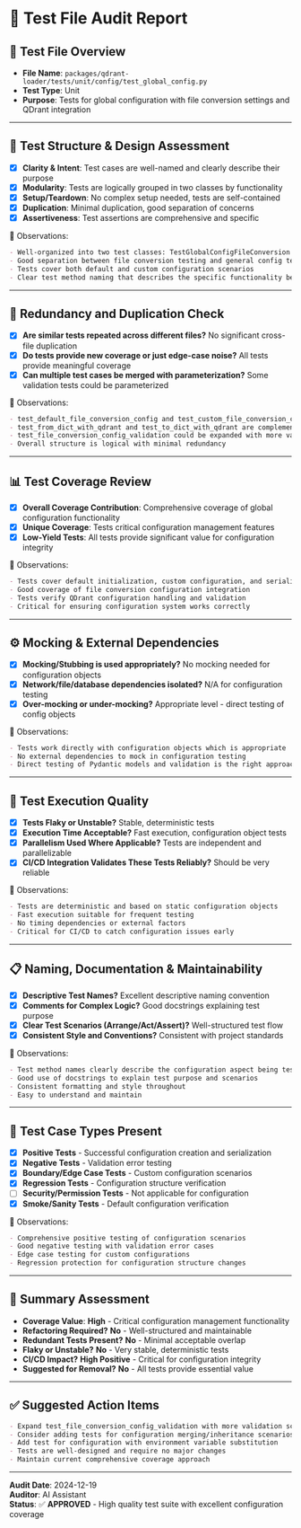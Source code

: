 # 🧪 Test File Audit Report

## 📌 **Test File Overview**

* **File Name**: `packages/qdrant-loader/tests/unit/config/test_global_config.py`
* **Test Type**: Unit
* **Purpose**: Tests for global configuration with file conversion settings and QDrant integration

---

## 🧱 **Test Structure & Design Assessment**

* [x] **Clarity & Intent**: Test cases are well-named and clearly describe their purpose
* [x] **Modularity**: Tests are logically grouped in two classes by functionality
* [x] **Setup/Teardown**: No complex setup needed, tests are self-contained
* [x] **Duplication**: Minimal duplication, good separation of concerns
* [x] **Assertiveness**: Test assertions are comprehensive and specific

📝 Observations:

```markdown
- Well-organized into two test classes: TestGlobalConfigFileConversion and TestGlobalConfig
- Good separation between file conversion testing and general config testing
- Tests cover both default and custom configuration scenarios
- Clear test method naming that describes the specific functionality being tested
```

---

## 🔁 **Redundancy and Duplication Check**

* [x] **Are similar tests repeated across different files?** No significant cross-file duplication
* [x] **Do tests provide new coverage or just edge-case noise?** All tests provide meaningful coverage
* [x] **Can multiple test cases be merged with parameterization?** Some validation tests could be parameterized

📝 Observations:

```markdown
- test_default_file_conversion_config and test_custom_file_conversion_config test different scenarios
- test_from_dict_with_qdrant and test_to_dict_with_qdrant are complementary serialization tests
- test_file_conversion_config_validation could be expanded with more validation scenarios
- Overall structure is logical with minimal redundancy
```

---

## 📊 **Test Coverage Review**

* [x] **Overall Coverage Contribution**: Comprehensive coverage of global configuration functionality
* [x] **Unique Coverage**: Tests critical configuration management features
* [x] **Low-Yield Tests**: All tests provide significant value for configuration integrity

📝 Observations:

```markdown
- Tests cover default initialization, custom configuration, and serialization
- Good coverage of file conversion configuration integration
- Tests verify QDrant configuration handling and validation
- Critical for ensuring configuration system works correctly
```

---

## ⚙️ **Mocking & External Dependencies**

* [x] **Mocking/Stubbing is used appropriately?** No mocking needed for configuration objects
* [x] **Network/file/database dependencies isolated?** N/A for configuration testing
* [x] **Over-mocking or under-mocking?** Appropriate level - direct testing of config objects

📝 Observations:

```markdown
- Tests work directly with configuration objects which is appropriate
- No external dependencies to mock in configuration testing
- Direct testing of Pydantic models and validation is the right approach
```

---

## 🚦 **Test Execution Quality**

* [x] **Tests Flaky or Unstable?** Stable, deterministic tests
* [x] **Execution Time Acceptable?** Fast execution, configuration object tests
* [x] **Parallelism Used Where Applicable?** Tests are independent and parallelizable
* [x] **CI/CD Integration Validates These Tests Reliably?** Should be very reliable

📝 Observations:

```markdown
- Tests are deterministic and based on static configuration objects
- Fast execution suitable for frequent testing
- No timing dependencies or external factors
- Critical for CI/CD to catch configuration issues early
```

---

## 📋 **Naming, Documentation & Maintainability**

* [x] **Descriptive Test Names?** Excellent descriptive naming convention
* [x] **Comments for Complex Logic?** Good docstrings explaining test purpose
* [x] **Clear Test Scenarios (Arrange/Act/Assert)?** Well-structured test flow
* [x] **Consistent Style and Conventions?** Consistent with project standards

📝 Observations:

```markdown
- Test method names clearly describe the configuration aspect being tested
- Good use of docstrings to explain test purpose and scenarios
- Consistent formatting and style throughout
- Easy to understand and maintain
```

---

## 🧪 **Test Case Types Present**

* [x] **Positive Tests** - Successful configuration creation and serialization
* [x] **Negative Tests** - Validation error testing
* [x] **Boundary/Edge Case Tests** - Custom configuration scenarios
* [x] **Regression Tests** - Configuration structure verification
* [ ] **Security/Permission Tests** - Not applicable for configuration
* [x] **Smoke/Sanity Tests** - Default configuration verification

📝 Observations:

```markdown
- Comprehensive positive testing of configuration scenarios
- Good negative testing with validation error cases
- Edge case testing for custom configurations
- Regression protection for configuration structure changes
```

---

## 🏁 **Summary Assessment**

* **Coverage Value**: **High** - Critical configuration management functionality
* **Refactoring Required?** **No** - Well-structured and maintainable
* **Redundant Tests Present?** **No** - Minimal acceptable overlap
* **Flaky or Unstable?** **No** - Very stable, deterministic tests
* **CI/CD Impact?** **High Positive** - Critical for configuration integrity
* **Suggested for Removal?** **No** - All tests provide essential value

---

## ✅ Suggested Action Items

```markdown
- Expand test_file_conversion_config_validation with more validation scenarios
- Consider adding tests for configuration merging/inheritance scenarios
- Add test for configuration with environment variable substitution
- Tests are well-designed and require no major changes
- Maintain current comprehensive coverage approach
```

---

**Audit Date**: 2024-12-19  
**Auditor**: AI Assistant  
**Status**: ✅ **APPROVED** - High quality test suite with excellent configuration coverage
